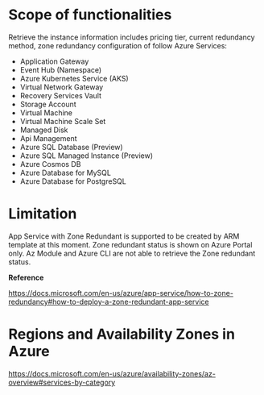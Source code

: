 # Scope of functionalities
Retrieve the instance information includes pricing tier, current redundancy method, zone redundancy configuration of follow Azure Services:

- Application Gateway
- Event Hub (Namespace)
- Azure Kubernetes Service (AKS)
- Virtual Network Gateway
- Recovery Services Vault
- Storage Account
- Virtual Machine
- Virtual Machine Scale Set
- Managed Disk
- Api Management
- Azure SQL Database (Preview)
- Azure SQL Managed Instance (Preview)
- Azure Cosmos DB
- Azure Database for MySQL
- Azure Database for PostgreSQL

# Limitation
App Service with Zone Redundant is supported to be created by ARM template at this moment. Zone redundant status is shown on Azure Portal only. Az Module and Azure CLI are not able to retrieve the Zone redundant status.

**Reference**

https://docs.microsoft.com/en-us/azure/app-service/how-to-zone-redundancy#how-to-deploy-a-zone-redundant-app-service

# Regions and Availability Zones in Azure
https://docs.microsoft.com/en-us/azure/availability-zones/az-overview#services-by-category
